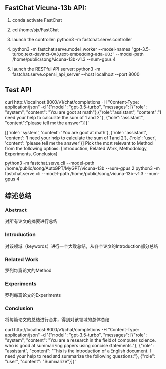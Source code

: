 ## FastChat Vicuna-13b API:
1.  conda activate FastChat
2.  cd /home/sjx/FastChat
3.  launch the controller: python3 -m fastchat.serve.controller
4.  python3 -m fastchat.serve.model_worker --model-names "gpt-3.5-turbo,text-davinci-003,text-embedding-ada-002" --model-path /home/public/song/vicuna-13b-v1.3 --num-gpus 4

5.  launch the RESTful API server: python3 -m fastchat.serve.openai_api_server --host localhost --port 8000

## Test API
curl http://localhost:8000/v1/chat/completions -H "Content-Type: application/json" -d '{"model": "gpt-3.5-turbo", "messages": [{"role": "system", "content": "You are goot at math"},{"role":"assistant", "content":"I need your help to calculate the sum of 1 and 2"}, {"role":"assistant", "content":"please tell me the answer"}]}'

[{'role': 'system', 'content': 'You are goot at math'}, {'role': 'assistant', 'content': 'I need your help to calculate the sum of 1 and 2'}, {'role': 'user', 'content': 'please tell me the answer'}]
Pick the most relevant to Method from the following options: [Introduction, Related Work, Methodology, Experiments, Conclusion]

python3 -m fastchat.serve.cli --model-path /home/public/song/AutoGPT/MyGPT/vicuna-13b --num-gpus 2
python3 -m fastchat.serve.cli --model-path /home/public/song/vicuna-13b-v1.3 --num-gpus 4

## 综述总结
### Abstract
对所有论文的摘要进行总结

### Introduction
对该领域（keywords）进行一个大致总结，从各个论文的Introduction部分总结

### Related Work
罗列每篇论文的Method

### Experiments
罗列每篇论文的Experiments

### Conclusion
将每篇论文的总结进行合并，得到对该领域的总体总结

curl http://localhost:8000/v1/chat/completions -H "Content-Type: application/json" -d '{"model": "gpt-3.5-turbo", "messages": [{"role": "system", "content": "You are a research in the field of computer science. who is good at summarizing papers using concise statements."}, {"role": "assistant", "content": "This is the introduction of a English document. I need your help to read and summarize the following questions:"}, {"role": "user", "content": "Summarize"}]}'